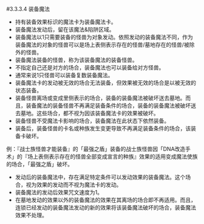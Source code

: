 #3.3.3.4        装备魔法
* 持有装备效果标识的魔法卡为装备魔法卡。
* 装备魔法发动后，留在该魔法&陷阱区域。
* 装备魔法以1只需要装备的怪兽为对象发动。依照发动的装备魔法不同，作为装备魔法的对象的怪兽可以是场上表侧表示存在的怪兽/墓地存在的怪兽/被除外的怪兽。
* 装备魔法装备的怪兽，称为该装备魔法的装备怪兽。
* 不指定自己还是对方的场合，装备魔法也可以装备给对方怪兽。
* 通常来说1只怪兽可以装备复数装备魔法。
* 装备魔法卡的发动被无效的场合无法装备，但效果被无效的场合是以被无效的状态装备。
* 装备怪兽离场或变成里侧表示的场合，装备的装备魔法被破坏送去墓地。而且，装备魔法的装备怪兽不再满足装备条件的场合，装备的装备魔法被破坏送去墓地。这些场合，都不视为因该装备魔法卡的效果被破坏。
* 装备怪兽不受魔法卡影响的场合，装备魔法在此状态下依然装备。
* 装备后，装备怪兽的卡名或种族发生变更导致不再满足装备条件的场合，该装备卡破坏。

例：『战士族怪兽才能装备』的「最强之盾」装备的战士族怪兽因「DNA改造手术」的『场上表侧表示存在的怪兽全部变成宣言的种族』效果的适用变成魔法使族的场合，「最强之盾」破坏。
* 发动后的装备魔法中，存在满足特定条件可以发动效果的装备魔法。这个场合，视为效果的发动而不视为魔法卡的发动。
* 装备魔法的发动后效果咒文速度为1。
* 在墓地发动的效果以外的装备魔法的效果在其离场的场合即不再适用。而且，连锁已经发动的装备魔法发动的新的效果将该装备魔法破坏的场合，装备魔法效果不处理。
